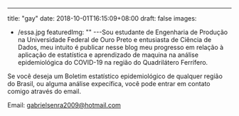 ---
title: "gay"
date: 2018-10-01T16:15:09+08:00
draft: false
images: 
  - /essa.jpg
featuredImg: ""
---Sou estudante de Engenharia de Produção na Universidade Federal de Ouro Preto e entusiasta de Ciência de Dados, meu intuito é publicar nesse blog meu progresso em relação à aplicação de estatística e aprendizado de maquina na análise epidemiológica do COVID-19 na região do Quadrilátero Ferrífero.

Se você deseja um Boletim estatístico epidemiológico de qualquer região do Brasil, ou alguma análise expecífica, você pode entrar em contato comigo através do email.

Email:
gabrielsenra2009@hotmail.com
